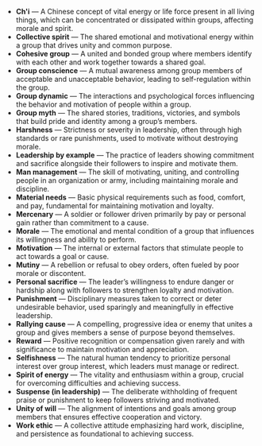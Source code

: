 - **Ch'i** — A Chinese concept of vital energy or life force present in all living things, which can be concentrated or dissipated within groups, affecting morale and spirit.  
- **Collective spirit** — The shared emotional and motivational energy within a group that drives unity and common purpose.  
- **Cohesive group** — A united and bonded group where members identify with each other and work together towards a shared goal.  
- **Group conscience** — A mutual awareness among group members of acceptable and unacceptable behavior, leading to self-regulation within the group.  
- **Group dynamic** — The interactions and psychological forces influencing the behavior and motivation of people within a group.  
- **Group myth** — The shared stories, traditions, victories, and symbols that build pride and identity among a group’s members.  
- **Harshness** — Strictness or severity in leadership, often through high standards or rare punishments, used to motivate without destroying morale.  
- **Leadership by example** — The practice of leaders showing commitment and sacrifice alongside their followers to inspire and motivate them.  
- **Man management** — The skill of motivating, uniting, and controlling people in an organization or army, including maintaining morale and discipline.  
- **Material needs** — Basic physical requirements such as food, comfort, and pay, fundamental for maintaining motivation and loyalty.  
- **Mercenary** — A soldier or follower driven primarily by pay or personal gain rather than commitment to a cause.  
- **Morale** — The emotional and mental condition of a group that influences its willingness and ability to perform.  
- **Motivation** — The internal or external factors that stimulate people to act towards a goal or cause.  
- **Mutiny** — A rebellion or refusal to obey orders, often fueled by poor morale or discontent.  
- **Personal sacrifice** — The leader’s willingness to endure danger or hardship along with followers to strengthen loyalty and motivation.  
- **Punishment** — Disciplinary measures taken to correct or deter undesirable behavior, used sparingly and meaningfully in effective leadership.  
- **Rallying cause** — A compelling, progressive idea or enemy that unites a group and gives members a sense of purpose beyond themselves.  
- **Reward** — Positive recognition or compensation given rarely and with significance to maintain motivation and appreciation.  
- **Selfishness** — The natural human tendency to prioritize personal interest over group interest, which leaders must manage or redirect.  
- **Spirit of energy** — The vitality and enthusiasm within a group, crucial for overcoming difficulties and achieving success.  
- **Suspense (in leadership)** — The deliberate withholding of frequent praise or punishment to keep followers striving and motivated.  
- **Unity of will** — The alignment of intentions and goals among group members that ensures effective cooperation and victory.  
- **Work ethic** — A collective attitude emphasizing hard work, discipline, and persistence as foundational to achieving success.
